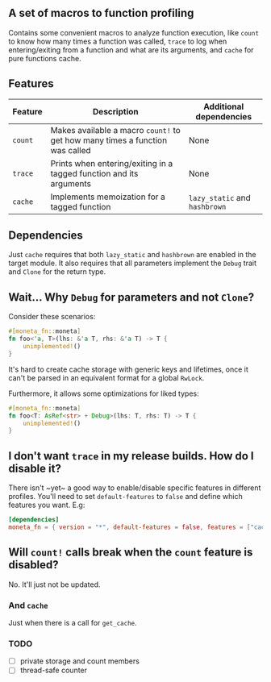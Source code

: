 ## A set of macros to function profiling
Contains some convenient macros to analyze function execution, like `count` to know how many times a function was called, `trace` to log when entering/exiting from a function and what are its arguments, and `cache` for pure functions cache.


## Features
| Feature | Description | Additional dependencies |
| ------- | ----------- | ----------------------- |
| `count` | Makes available a macro `count!` to get how many times a function was called | None |
| `trace` | Prints when entering/exiting in a tagged function and its arguments | None |
| `cache` | Implements memoization for a tagged function | `lazy_static` and `hashbrown` |

## Dependencies
Just `cache` requires that both `lazy_static` and `hashbrown` are enabled in the target module. It also requires that all parameters implement the `Debug` trait and `Clone` for the return type.

## Wait... Why `Debug` for parameters and not `Clone`?
Consider these scenarios:
```rust
#[moneta_fn::moneta]
fn foo<'a, T>(lhs: &'a T, rhs: &'a T) -> T {
    unimplemented!()
}
```
It's hard to create cache storage with generic keys and lifetimes, once it can't be parsed in an equivalent format for a global `RwLock`.

Furthermore, it allows some optimizations for liked types:
```rust
#[moneta_fn::moneta]
fn foo<T: AsRef<str> + Debug>(lhs: T, rhs: T) -> T {
    unimplemented!()
}
```

## I don't want `trace` in my release builds. How do I disable it?
There isn't ~yet~ a good way to enable/disable specific features in different profiles. You'll need to set `default-features` to `false` and define which features you want. E.g:
```toml 
[dependencies]
moneta_fn = { version = "*", default-features = false, features = ["cache", "count", "time"] }
```

## Will `count!` calls break when the `count` feature is disabled?
No. It'll just not be updated.

### And `cache`
Just when there is a call for `get_cache`.

### TODO
- [ ] private storage and count members
- [ ] thread-safe counter
